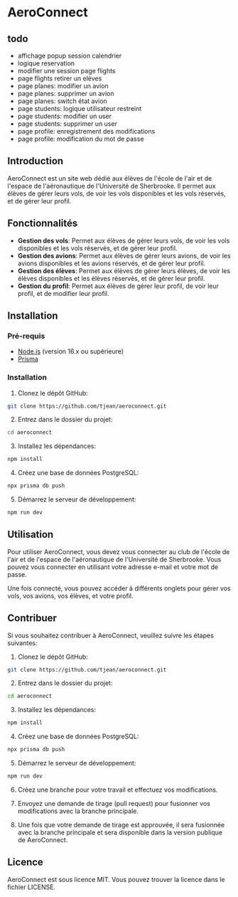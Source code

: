# AeroConnect

## todo
- affichage popup session calendrier
- logique reservation
- modifier une session page flights
- page flights retirer un elèves
- page planes: modifier un avion
- page planes: supprimer un avion
- page planes: switch  état avion
- page students: logique utilisateur restreint
- page students: modifier un user
- page students: supprimer un user
- page profile: enregistrement des modifications
- page profile: modification du mot de passe

## Introduction

AeroConnect est un site web dédié aux élèves de l'école de l'air et de l'espace de l'aéronautique de l'Université de Sherbrooke. Il permet aux élèves de gérer leurs vols, de voir les vols disponibles et les vols réservés, et de gérer leur profil.

## Fonctionnalités

- **Gestion des vols**: Permet aux élèves de gérer leurs vols, de voir les vols disponibles et les vols réservés, et de gérer leur profil.
- **Gestion des avions**: Permet aux élèves de gérer leurs avions, de voir les avions disponibles et les avions réservés, et de gérer leur profil.
- **Gestion des élèves**: Permet aux élèves de gérer leurs élèves, de voir les élèves disponibles et les élèves réservés, et de gérer leur profil.
- **Gestion du profil**: Permet aux élèves de gérer leur profil, de voir leur profil, et de modifier leur profil.

## Installation

### Pré-requis

- [Node.js](https://nodejs.org/en/) (version 16.x ou supérieure)
- [Prisma](https://www.prisma.io/docs/guides/database/install-prisma-manually/install-prisma-manually)

### Installation

1. Clonez le dépôt GitHub:

```bash
git clone https://github.com/tjean/aeroconnect.git
```

2. Entrez dans le dossier du projet:

```bash
cd aeroconnect
```

3. Installez les dépendances:

```bash
npm install
```

4. Créez une base de données PostgreSQL:

```bash
npx prisma db push
```

5. Démarrez le serveur de développement:

```bash
npm run dev
```

## Utilisation

Pour utiliser AeroConnect, vous devez vous connecter au club de l'école de l'air et de l'espace de l'aéronautique de l'Université de Sherbrooke. Vous pouvez vous connecter en utilisant votre adresse e-mail et votre mot de passe.

Une fois connecté, vous pouvez accéder à différents onglets pour gérer vos vols, vos avions, vos élèves, et votre profil.

## Contribuer

Si vous souhaitez contribuer à AeroConnect, veuillez suivre les étapes suivantes:

1. Clonez le dépôt GitHub:

```bash
git clone https://github.com/tjean/aeroconnect.git
```

2. Entrez dans le dossier du projet:

```bash
cd aeroconnect
```

3. Installez les dépendances:

```bash
npm install
```

4. Créez une base de données PostgreSQL:

```bash
npx prisma db push
```

5. Démarrez le serveur de développement:

```bash
npm run dev
```

6. Créez une branche pour votre travail et effectuez vos modifications.

7. Envoyez une demande de tirage (pull request) pour fusionner vos modifications avec la branche principale.

8. Une fois que votre demande de tirage est approuvée, il sera fusionnée avec la branche principale et sera disponible dans la version publique de AeroConnect.

## Licence

AeroConnect est sous licence MIT. Vous pouvez trouver la licence dans le fichier LICENSE.